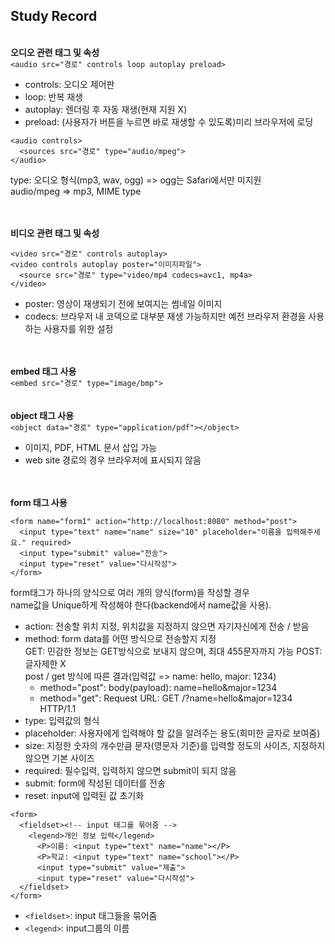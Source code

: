 ## Study Record
\
**오디오 관련 태그 및 속성**  
```<audio src="경로" controls loop autoplay preload>```
- controls: 오디오 제어판
- loop: 반복 재생
- autoplay: 렌더링 후 자동 재생(현재 지원 X)
- preload: (사용자가 버튼을 누르면 바로 재생할 수 있도록)미리 브라우저에 로딩  

```
<audio controls>
  <sources src="경로" type="audio/mpeg">
</audio>
```  
type: 오디오 형식(mp3, wav, ogg) => ogg는 Safari에서만 미지원  
audio/mpeg => mp3, MIME type

\
\
**비디오 관련 태그 및 속성**  
```
<video src="경로" controls autoplay>
<video controls autoplay poster="이미지파일">
  <source src="경로" type="video/mp4 codecs=avc1, mp4a>
</video>
```  
- poster: 영상이 재생되기 전에 보여지는 썸네일 이미지
- codecs: 브라우저 내 코덱으로 대부분 재생 가능하지만 예전 브라우저 환경을 사용하는 사용자를 위한 설정

\
\
**embed 태그 사용**  
```<embed src="경로" type="image/bmp">```  
\
\
**object 태그 사용**  
```<object data="경로" type="application/pdf"></object>```  
- 이미지, PDF, HTML 문서 삽입 가능
- web site 경로의 경우 브라우저에 표시되지 않음  

\
\
**form 태그 사용**  
```
<form name="form1" action="http://localhost:8080" method="post">
  <input type="text" name="name" size="10" placeholder="이름을 입력해주세요." required>
  <input type="submit" value="전송">
  <input type="reset" value="다시작성">
</form>
```
form태그가 하나의 양식으로 여러 개의 양식(form)을 작성할 경우  
name값을 Unique하게 작성해야 한다(backend에서 name값을 사용).
- action: 전송할 위치 지정, 위치값을 지정하지 않으면 자기자신에게 전송 / 받음
- method: form data를 어떤 방식으로 전송할지 지정  
  GET: 민감한 정보는 GET방식으로 보내지 않으며, 최대 455문자까지 가능
  POST: 글자제한 X  
    post / get 방식에 따른 결과(입력값 => name: hello, major: 1234)
  - method="post": body(payload): name=hello&major=1234
  - method="get": Request URL: GET /?name=hello&major=1234 HTTP/1.1
- type: 입력값의 형식
- placeholder: 사용자에게 입력해야 할 값을 알려주는 용도(희미한 글자로 보여줌)
- size: 지정한 숫자의 개수만큼 문자(영문자 기준)를 입력할 정도의 사이즈, 지정하지 않으면 기본 사이즈
- required: 필수입력, 입력하지 않으면 submit이 되지 않음
- submit: form에 작성된 데이터를 전송
- reset: input에 입력된 값 초기화
```
<form>
  <fieldset><!-- input 태그를 묶어줌 -->
    <legend>개인 정보 입력</legend>
      <P>이름: <input type="text" name="name"></P>
      <P>학교: <input type="text" name="school"></P>
      <input type="submit" value="제출">
      <input type="reset" value="다시작성">
  </fieldset>
</form>
```
- ```<fieldset>```: input 태그들을 묶어줌
- ```<legend>```: input그룹의 이름

